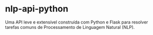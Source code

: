 # nlp-api-python
 Uma API leve e extensível construída com Python e Flask para resolver tarefas comuns de Processamento de Linguagem Natural (NLP).
